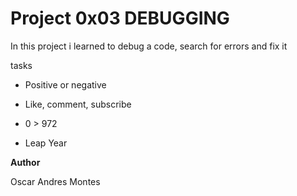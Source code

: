 # Project 0x03 DEBUGGING

In this project i learned to debug a code, search for errors and fix it

tasks

- Positive or negative

- Like, comment, subscribe

- 0 > 972

- Leap Year

**Author**

Oscar Andres Montes
